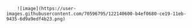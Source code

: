 

        ![image](https://user-images.githubusercontent.com/70596795/122140600-b4ef0680-ce19-11eb-9435-6d9a9edf4b23.png)

                

